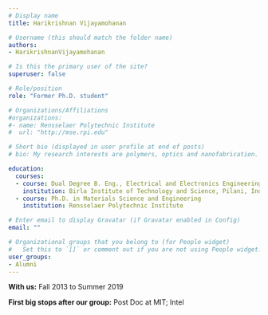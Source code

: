 ```yaml
---
# Display name
title: Harikrishnan Vijayamohanan

# Username (this should match the folder name)
authors:
- HarikrishnanVijayamohanan

# Is this the primary user of the site?
superuser: false

# Role/position
role: "Former Ph.D. student"

# Organizations/Affiliations
#organizations:
#- name: Rensselaer Polytechnic Institute
#  url: "http://mse.rpi.edu"

# Short bio (displayed in user profile at end of posts)
# bio: My research interests are polymers, optics and nanofabrication.

education:
  courses:
  - course: Dual Degree B. Eng., Electrical and Electronics Engineering and M.Sc. Chemistry
    institution: Birla Institute of Technology and Science, Pilani, India
  - course: Ph.D. in Materials Science and Engineering
    institution: Rensselaer Polytechnic Institute

# Enter email to display Gravatar (if Gravatar enabled in Config)
email: ""

# Organizational groups that you belong to (for People widget)
#   Set this to `[]` or comment out if you are not using People widget.
user_groups:
- Alumni
---
```

**With us:** Fall 2013 to Summer 2019

**First big stops after our group:** Post Doc at MIT; Intel
